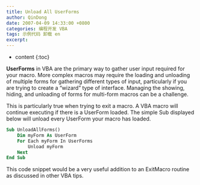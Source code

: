 ```yaml
---
title: Unload All UserForms
author: QinDong
date: 2007-04-09 14:33:00 +0800
categories: 编程开发 VBA
tags: 示例代码 卸载 en
excerpt: 
---
```

* content
{:toc}

**UserForms** in VBA are the primary way to gather user input required for your macro. More complex macros may require the loading and unloading of multiple forms for gathering different types of input, particularly if you are trying to create a “wizard” type of interface. Managing the showing, hiding, and unloading of forms for multi-form macros can be a challenge.

This is particularly true when trying to exit a macro. A VBA macro will continue executing if there is a UserForm loaded. The simple Sub displayed below will unload every UserForm your macro has loaded.

```vb
Sub UnloadAllForms()
    Dim myForm As UserForm
    For Each myForm In UserForms
        Unload myForm
    Next
End Sub
```

This code snippet would be a very useful addition to an ExitMacro routine as discussed in other VBA tips.